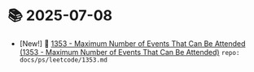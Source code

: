 # 📚 2025-07-08
- [New!] 📗 [1353 - Maximum Number of Events That Can Be Attended (1353 - Maximum Number of Events That Can Be Attended)](https://til.qriosity.dev/featured/ps/leetcode/1353) `repo: docs/ps/leetcode/1353.md`
